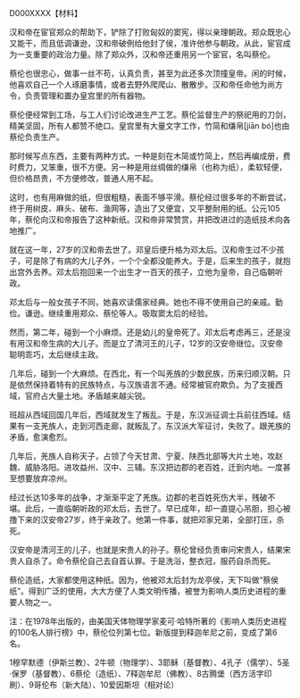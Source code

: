 D000XXXX【材料】



汉和帝在宦官郑众的帮助下，铲除了打败匈奴的窦宪，得以亲理朝政。郑众既忠心又能干，而且低调谦逊，汉和帝破例给他封了侯，准许他参与朝政。从此，宦官成为一支重要的政治力量。除了郑众外，汉和帝还重用另一个宦官，名叫蔡伦。

蔡伦也很忠心，做事一丝不苟，认真负责，甚至为此还多次顶撞皇帝。闲的时候，他喜欢自己一个人琢磨事情，或者去野外爬爬山、散散步。汉和帝任命他为尚方令，负责管理和置办皇宫里的所有器物。

蔡伦便经常到工场，与工人们讨论改进生产工艺。蔡伦监督生产的祭祀用的刀剑，精美坚固，所有人都赞不绝口。皇宫里有大量文字工作，竹简和缣帛[jiān bó]也由蔡伦负责生产。

那时候写点东西，主要有两种方式。一种是刻在木简或竹简上，然后再编成册，费时费力，又笨重，很不方便。另一种是用丝绸做的缣帛（也称为纸），柔软轻便，但价格昂贵，不方便修改，普通人用不起。

这时，也有用麻做的纸，但很粗糙，表面不够平滑。蔡伦经过很多年的不断尝试，终于用树皮、麻头、破布、渔网等，造出了又便宜，又平整耐用的纸。公元105年，蔡伦向汉和帝报告了这种新纸。汉和帝非常赞赏，并把改进过的造纸技术向各地推广。

就在这一年，27岁的汉和帝去世了。邓皇后便升格为邓太后。汉和帝生过不少孩子，可是除了有病的大儿子外，一个个全都没能养大。于是，后来生的孩子，就抱出宫外去养。邓太后抱回来一个出生才一百天的孩子，立他为皇帝，自己临朝听政。

邓太后与一般女孩子不同，她喜欢读儒家经典。她也不得不使用自己的亲戚。勤俭。谦逊。继续重用郑众、蔡伦等人。吸取窦太后的经验。

然而，第二年，碰到一个小麻烦。还是幼儿的皇帝死了。邓太后考虑再三，还是没有用汉和帝生病的大儿子。而是立了清河王的儿子，12岁的汉安帝继位。汉安帝聪明乖巧，太后继续主政。

几年后，碰到一个大麻烦。在西北，有一个叫羌族的少数民族，历来归顺汉朝。只是依然保持着特有的民族特点，与汉族语言不通。经常被官府欺负。为了支援西域，官府占大量土地。矛盾越来越尖锐。



班超从西域回国几年后，西域就发生了叛乱。于是，东汉派征调士兵前往西域。结果有一支羌族人，走到河西走廊，就叛乱了。东汉派大军征讨，失败了。跟羌族的矛盾，愈演愈烈。



几年后，羌族人自称天子，占领了今天甘肃、宁夏、陕西北部等大片土地，攻赵魏、威胁洛阳。进攻益州、汉中、三辅。东汉把边郡的老百姓，迁到内地。一度甚至想要放弃凉州。

经过长达10多年的战争，才渐渐平定了羌族。边郡的老百姓死伤大半，残破不堪。此后，一直临朝听政的邓太后，去世了。早已成年，却一直提心吊胆，担心被撸下来的汉安帝27岁，终于亲政了。他第一件事，就把邓家兄弟，全部打压，杀死。

汉安帝是清河王的儿子，也就是宋贵人的孙子。蔡伦曾经负责审问宋贵人，结果宋贵人自杀了。命令蔡伦自己去自首认罪。于是洗浴，整衣冠，服药自杀而死。

蔡伦造纸，大家都使用这种纸。因为，他被邓太后封为龙亭侯，天下叫做“蔡侯纸”。得到广泛的使用，大大方便了人类文明传播，被誉为影响人类历史进程的重要人物之一。



注：在1978年出版的，由美国天体物理学家麦可·哈特所著的《影响人类历史进程的100名人排行榜》中，蔡伦位列第七位。新版提到释迦牟尼之前，变成了第6名。

1穆罕默德（伊斯兰教）、2牛顿（物理学）、3耶稣（基督教）、4孔子（儒学）、5圣·保罗（基督教）、6蔡伦（造纸）、7释迦牟尼（佛教）、8古腾堡（西方活字印刷）、9哥伦布（新大陆）、10爱因斯坦（相对论）



